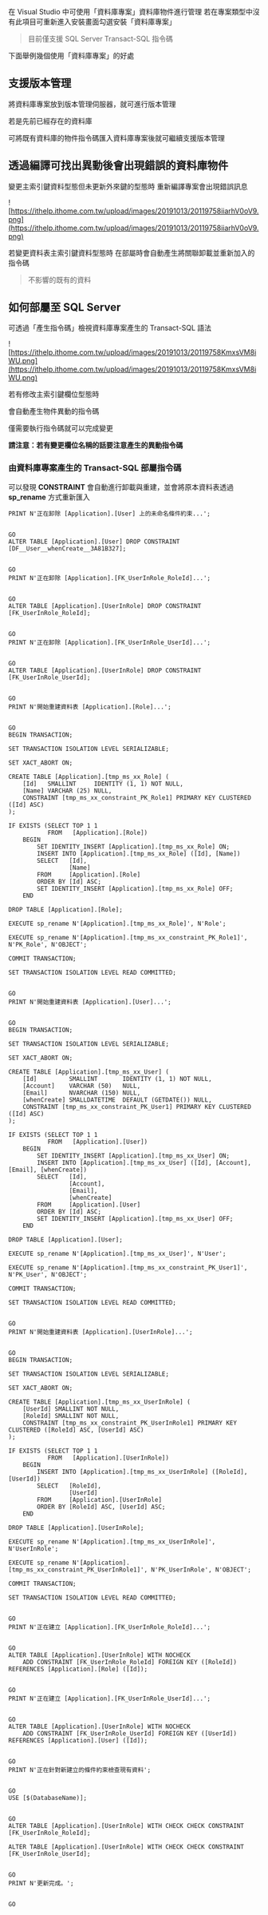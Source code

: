 在 Visual Studio 中可使用「資料庫專案」資料庫物件進行管理
若在專案類型中沒有此項目可重新進入安裝畫面勾選安裝「資料庫專案」

> 目前僅支援 SQL Server Transact-SQL 指令碼

下面舉例幾個使用「資料庫專案」的好處

## 支援版本管理

將資料庫專案放到版本管理伺服器，就可進行版本管理

若是先前已經存在的資料庫

可將既有資料庫的物件指令碼匯入資料庫專案後就可繼續支援版本管理

## 透過編譯可找出異動後會出現錯誤的資料庫物件

變更主索引鍵資料型態但未更新外來鍵的型態時
重新編譯專案會出現錯誤訊息

![https://ithelp.ithome.com.tw/upload/images/20191013/20119758iiarhV0oV9.png](https://ithelp.ithome.com.tw/upload/images/20191013/20119758iiarhV0oV9.png)

若變更資料表主索引鍵資料型態時
在部屬時會自動產生將關聯卸載並重新加入的指令碼

> 不影響的既有的資料

## 如何部屬至 SQL Server

可透過「產生指令碼」檢視資料庫專案產生的 Transact-SQL 語法

![https://ithelp.ithome.com.tw/upload/images/20191013/20119758KmxsVM8iWU.png](https://ithelp.ithome.com.tw/upload/images/20191013/20119758KmxsVM8iWU.png)

若有修改主索引鍵欄位型態時

會自動產生物件異動的指令碼

僅需要執行指令碼就可以完成變更

**請注意：若有變更欄位名稱的話要注意產生的異動指令碼**

### 由資料庫專案產生的 Transact-SQL 部屬指令碼

可以發現 **CONSTRAINT** 會自動進行卸載與重建，並會將原本資料表透過 **sp_rename** 方式重新匯入

```
PRINT N'正在卸除 [Application].[User] 上的未命名條件約束...';


GO
ALTER TABLE [Application].[User] DROP CONSTRAINT [DF__User__whenCreate__3A81B327];


GO
PRINT N'正在卸除 [Application].[FK_UserInRole_RoleId]...';


GO
ALTER TABLE [Application].[UserInRole] DROP CONSTRAINT [FK_UserInRole_RoleId];


GO
PRINT N'正在卸除 [Application].[FK_UserInRole_UserId]...';


GO
ALTER TABLE [Application].[UserInRole] DROP CONSTRAINT [FK_UserInRole_UserId];


GO
PRINT N'開始重建資料表 [Application].[Role]...';


GO
BEGIN TRANSACTION;

SET TRANSACTION ISOLATION LEVEL SERIALIZABLE;

SET XACT_ABORT ON;

CREATE TABLE [Application].[tmp_ms_xx_Role] (
    [Id]   SMALLINT     IDENTITY (1, 1) NOT NULL,
    [Name] VARCHAR (25) NULL,
    CONSTRAINT [tmp_ms_xx_constraint_PK_Role1] PRIMARY KEY CLUSTERED ([Id] ASC)
);

IF EXISTS (SELECT TOP 1 1 
           FROM   [Application].[Role])
    BEGIN
        SET IDENTITY_INSERT [Application].[tmp_ms_xx_Role] ON;
        INSERT INTO [Application].[tmp_ms_xx_Role] ([Id], [Name])
        SELECT   [Id],
                 [Name]
        FROM     [Application].[Role]
        ORDER BY [Id] ASC;
        SET IDENTITY_INSERT [Application].[tmp_ms_xx_Role] OFF;
    END

DROP TABLE [Application].[Role];

EXECUTE sp_rename N'[Application].[tmp_ms_xx_Role]', N'Role';

EXECUTE sp_rename N'[Application].[tmp_ms_xx_constraint_PK_Role1]', N'PK_Role', N'OBJECT';

COMMIT TRANSACTION;

SET TRANSACTION ISOLATION LEVEL READ COMMITTED;


GO
PRINT N'開始重建資料表 [Application].[User]...';


GO
BEGIN TRANSACTION;

SET TRANSACTION ISOLATION LEVEL SERIALIZABLE;

SET XACT_ABORT ON;

CREATE TABLE [Application].[tmp_ms_xx_User] (
    [Id]         SMALLINT       IDENTITY (1, 1) NOT NULL,
    [Account]    VARCHAR (50)   NULL,
    [Email]      NVARCHAR (150) NULL,
    [whenCreate] SMALLDATETIME  DEFAULT (GETDATE()) NULL,
    CONSTRAINT [tmp_ms_xx_constraint_PK_User1] PRIMARY KEY CLUSTERED ([Id] ASC)
);

IF EXISTS (SELECT TOP 1 1 
           FROM   [Application].[User])
    BEGIN
        SET IDENTITY_INSERT [Application].[tmp_ms_xx_User] ON;
        INSERT INTO [Application].[tmp_ms_xx_User] ([Id], [Account], [Email], [whenCreate])
        SELECT   [Id],
                 [Account],
                 [Email],
                 [whenCreate]
        FROM     [Application].[User]
        ORDER BY [Id] ASC;
        SET IDENTITY_INSERT [Application].[tmp_ms_xx_User] OFF;
    END

DROP TABLE [Application].[User];

EXECUTE sp_rename N'[Application].[tmp_ms_xx_User]', N'User';

EXECUTE sp_rename N'[Application].[tmp_ms_xx_constraint_PK_User1]', N'PK_User', N'OBJECT';

COMMIT TRANSACTION;

SET TRANSACTION ISOLATION LEVEL READ COMMITTED;


GO
PRINT N'開始重建資料表 [Application].[UserInRole]...';


GO
BEGIN TRANSACTION;

SET TRANSACTION ISOLATION LEVEL SERIALIZABLE;

SET XACT_ABORT ON;

CREATE TABLE [Application].[tmp_ms_xx_UserInRole] (
    [UserId] SMALLINT NOT NULL,
    [RoleId] SMALLINT NOT NULL,
    CONSTRAINT [tmp_ms_xx_constraint_PK_UserInRole1] PRIMARY KEY CLUSTERED ([RoleId] ASC, [UserId] ASC)
);

IF EXISTS (SELECT TOP 1 1 
           FROM   [Application].[UserInRole])
    BEGIN
        INSERT INTO [Application].[tmp_ms_xx_UserInRole] ([RoleId], [UserId])
        SELECT   [RoleId],
                 [UserId]
        FROM     [Application].[UserInRole]
        ORDER BY [RoleId] ASC, [UserId] ASC;
    END

DROP TABLE [Application].[UserInRole];

EXECUTE sp_rename N'[Application].[tmp_ms_xx_UserInRole]', N'UserInRole';

EXECUTE sp_rename N'[Application].[tmp_ms_xx_constraint_PK_UserInRole1]', N'PK_UserInRole', N'OBJECT';

COMMIT TRANSACTION;

SET TRANSACTION ISOLATION LEVEL READ COMMITTED;


GO
PRINT N'正在建立 [Application].[FK_UserInRole_RoleId]...';


GO
ALTER TABLE [Application].[UserInRole] WITH NOCHECK
    ADD CONSTRAINT [FK_UserInRole_RoleId] FOREIGN KEY ([RoleId]) REFERENCES [Application].[Role] ([Id]);


GO
PRINT N'正在建立 [Application].[FK_UserInRole_UserId]...';


GO
ALTER TABLE [Application].[UserInRole] WITH NOCHECK
    ADD CONSTRAINT [FK_UserInRole_UserId] FOREIGN KEY ([UserId]) REFERENCES [Application].[User] ([Id]);


GO
PRINT N'正在針對新建立的條件約束檢查現有資料';


GO
USE [$(DatabaseName)];


GO
ALTER TABLE [Application].[UserInRole] WITH CHECK CHECK CONSTRAINT [FK_UserInRole_RoleId];

ALTER TABLE [Application].[UserInRole] WITH CHECK CHECK CONSTRAINT [FK_UserInRole_UserId];


GO
PRINT N'更新完成。';


GO
```
